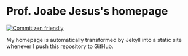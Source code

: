 # Prof. Joabe Jesus's homepage

[![Commitizen friendly](https://img.shields.io/badge/commitizen-friendly-brightgreen.svg)](http://commitizen.github.io/cz-cli/)

My homepage is automatically transformed by Jekyll into a static site whenever I push this repository to GitHub.
